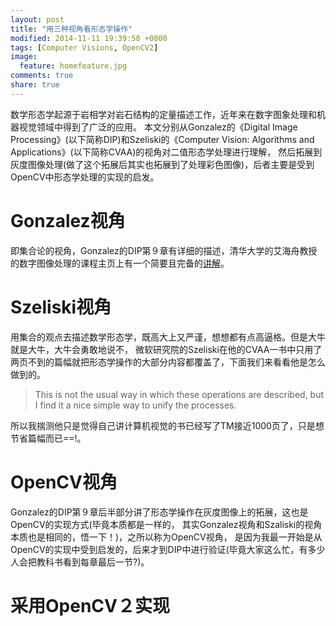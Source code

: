 ```yaml
---
layout: post
title: "用三种视角看形态学操作"
modified: 2014-11-11 19:39:58 +0800
tags: [Computer Visions, OpenCV2]
image:
  feature: homefeature.jpg
comments: true
share: true
---
```


数学形态学起源于岩相学对岩石结构的定量描述工作，近年来在数字图象处理和机器视觉领域中得到了广泛的应用。
本文分别从Gonzalez的《Digital Image Processing》(以下简称DIP)和Szeliski的《Computer Vision: Algorithms and Applications》(以下简称CVAA)的视角对二值形态学处理进行理解，
然后拓展到灰度图像处理(做了这个拓展后其实也拓展到了处理彩色图像)，后者主要是受到OpenCV中形态学处理的实现的启发。

# Gonzalez视角

即集合论的视角，Gonzalez的DIP第９章有详细的描述，清华大学的艾海舟教授的数字图像处理的课程主页上有一个简要且完备的[讲解](http://media.cs.tsinghua.edu.cn/~ahz/digitalimageprocess/chapter08/chapt08_ahz.htm)。

# Szeliski视角

用集合的观点去描述数学形态学，既高大上又严谨，想想都有点高逼格。但是大牛就是大牛，大牛会勇敢地说不，
微软研究院的Szeliski在他的CVAA一书中只用了两页不到的篇幅就把形态学操作的大部分内容都覆盖了，下面我们来看看他是怎么做到的。

> This is not the usual way in which these operations are described, but I find it a nice simple way to unify the processes.

所以我揣测他只是觉得自己讲计算机视觉的书已经写了TM接近1000页了，只是想节省篇幅而已==!。

# OpenCV视角

Gonzalez的DIP第９章后半部分讲了形态学操作在灰度图像上的拓展，这也是OpenCV的实现方式(毕竟本质都是一样的，
其实Gonzalez视角和Szaliski的视角本质也是相同的，悟一下！)，之所以称为OpenCV视角，
是因为我最一开始是从OpenCV的实现中受到启发的，后来才到DIP中进行验证(毕竟大家这么忙，有多少人会把教科书看到每章最后一节?)。

# 采用OpenCV２实现
